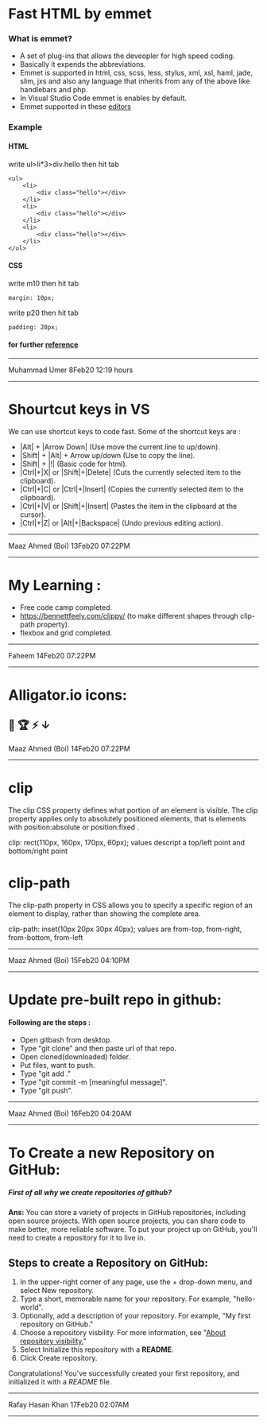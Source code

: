 # Fast HTML by emmet
### What is emmet?
- A set of plug-ins that allows the deveopler for high speed coding.
- Basically it expends the abbreviations.
- Emmet is supported in html, css, scss, less, stylus, xml, xsl, haml, jade, slim, jxs and also any language that inherits from any of the above like handlebars and php.
- In Visual Studio Code emmet is enables by default.
- Emmet supported in these [editors](http://emmet.io/download/)
### Example
#### HTML
write ul>li*3>div.hello then hit tab

    <ul>
        <li>
            <div class="hello"></div>
        </li>
        <li>
            <div class="hello"></div>
        </li>
        <li>
            <div class="hello"></div>
        </li>
    </ul> 

#### CSS
write m10 then hit tab

    margin: 10px;
write p20 then hit tab

    padding: 20px;

#### for further [reference](https://docs.emmet.io/)
---

Muhammad Umer 8Feb20 12:19 hours

---
# Shourtcut keys in VS
We can use shortcut keys to code fast. Some of the shortcut keys are :
- |Alt| + |Arrow Down| (Use move the current line to up/down). 
- |Shift| + |Alt| + Arrow up/down (Use to copy the line).
- |Shift| + |!| (Basic code for html).
- |Ctrl|+|X| or |Shift|+|Delete| (Cuts the currently selected item to the clipboard).
- |Ctrl|+|C| or |Ctrl|+|Insert| (Copies the currently selected item to the clipboard).
- |Ctrl|+|V| or |Shift|+|Insert| (Pastes the item in the clipboard at the cursor).
- |Ctrl|+|Z| or |Alt|+|Backspace| (Undo previous editing action).
---

Maaz Ahmed (Boi) 13Feb20 07:22PM

---
# My Learning :
- Free code camp completed.
- https://bennettfeely.com/clippy/ (to make different shapes through clip-path property).
- flexbox and grid completed.
---

Faheem  14Feb20 07:22PM

---
# Alligator.io icons:

🤹  🏆  ⚡ ↓
---

Maaz Ahmed (Boi) 14Feb20 07:22PM

---

# clip
The clip CSS property defines what portion of an element is visible. The clip property applies only to absolutely positioned elements, that is elements with position:absolute or position:fixed .

clip: rect(110px, 160px, 170px, 60px); 
values descript a top/left point and bottom/right point

# clip-path
The clip-path property in CSS allows you to specify a specific region of an element to display, rather than showing the complete area.

clip-path: inset(10px 20px 30px 40px);
values are from-top, from-right, from-bottom, from-left

---

Maaz Ahmed (Boi) 15Feb20 04:10PM

---

# Update pre-built repo in github:
#### Following are the steps :
- Open gitbash from desktop.
- Type "git clone" and then paste url of that repo.
- Open cloned(downloaded) folder.
- Put files, want to push.
- Type "git add ."  
- Type "git commit -m [meaningful message]".
- Type "git push".

---

Maaz Ahmed (Boi) 16Feb20 04:20AM

---

# To Create a new Repository on GitHub:
##### First of all why we create repositories of github?
**Ans:** You can store a variety of projects in GitHub repositories, including open source projects. With open source projects, you can share code to make better, more reliable software.
To put your project up on GitHub, you'll need to create a repository for it to live in.

## Steps to create a Repository on GitHub:
1. In the upper-right corner of any page, use the + drop-down menu, and select New repository.
2. Type a short, memorable name for your repository. For example, "hello-world".
3. Optionally, add a description of your repository. For example, "My first repository on GitHub."
4. Choose a repository visbility. For more information, see "[About repository visibility.](https://help.github.com/en/github/creating-cloning-and-archiving-repositories/about-repository-visibility)"
5. Select Initialize this repository with a **README**.
6. Click Create repository.

Congratulations! You've successfully created your first repository, and initialized it with a *README* file.

---

Rafay Hasan Khan 17Feb20 02:07AM

---
